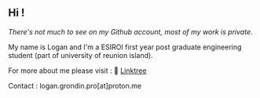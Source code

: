 ## Hi !

*There's not much to see on my Github account, most of my work is private.*

My name is Logan and I'm a ESIROI first year post graduate engineering student (part of university of reunion island). 

For more about me please visit : 
🔗 [Linktree](https://linktr.ee/logan.grondin)

Contact : logan.grondin.pro[at]proton.me

<!--
**logan974/logan974** is a ✨ _special_ ✨ repository because its `README.md` (this file) appears on your GitHub profile.

Here are some ideas to get you started:

- 🔭 I’m currently working on ...
- 🌱 I’m currently learning ...
- 👯 I’m looking to collaborate on ...
- 🤔 I’m looking for help with ...
- 💬 Ask me about ...
- 📫 How to reach me: ...
- 😄 Pronouns: ...
- ⚡ Fun fact: ...
-->
